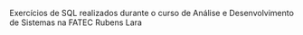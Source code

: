 Exercícios de SQL realizados durante o curso de Análise e Desenvolvimento de Sistemas na FATEC Rubens Lara
